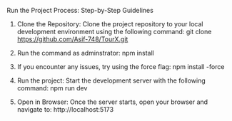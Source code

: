 Run the Project Process:
Step-by-Step Guidelines
1. Clone the Repository: Clone the project repository to your local development environment using the following command:
git clone https://github.com/Asif-748/TourX.git

2. Run the command as adminstrator:
npm install

3. If you encounter any issues, try using the force flag:
npm install -force

4. Run the project: Start the development server with the following command:
npm run dev

5. Open in Browser: Once the server starts, open your browser and navigate to:
http://localhost:5173
